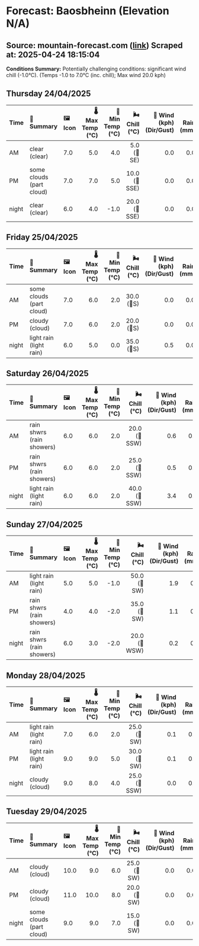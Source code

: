 # Forecast: Baosbheinn (Elevation N/A)
**Source:** mountain-forecast.com ([link](https://www.mountain-forecast.com/peaks/Baosbheinn/forecasts/875))
**Scraped at:** 2025-04-24 18:15:04
---

**Conditions Summary:** Potentially challenging conditions: significant wind chill (-1.0°C). (Temps -1.0 to 7.0°C (inc. chill); Max wind 20.0 kph)

## Thursday 24/04/2025
| **Time** | **📝 Summary** | **🖼️ Icon** | **🌡️ Max Temp (°C)** | **🥶 Min Temp (°C)** | **🌬️ Chill (°C)** | **💨 Wind (kph) (Dir/Gust)** | **💧 Rain (mm)** | **❄️ Snow (cm)** | **☁️ Cloud Base (m)** | **🧊 Freezing Lvl (m)** |
|:------- |:------- |:----- |--------------: |-------------: |-----------: |---------------------: |---------: |----------: |---------------: |----------------: |
| AM      | clear<br><span class="icon-desc">(clear)</span> | 7.0 | 5.0 | 4.0 | 5.0<br>(🧭SE) | 0.0 | 0.0 | 1550 | 1700 |
| PM      | some clouds<br><span class="icon-desc">(part cloud)</span> | 7.0 | 7.0 | 5.0 | 10.0<br>(🧭SSE) | 0.0 | 0.0 | 950 | 1900 |
| night   | clear<br><span class="icon-desc">(clear)</span> | 6.0 | 4.0 | -1.0 | 20.0<br>(🧭SSE) | 0.0 | 0.0 | 9300 | 1850 |

## Friday 25/04/2025
| **Time** | **📝 Summary** | **🖼️ Icon** | **🌡️ Max Temp (°C)** | **🥶 Min Temp (°C)** | **🌬️ Chill (°C)** | **💨 Wind (kph) (Dir/Gust)** | **💧 Rain (mm)** | **❄️ Snow (cm)** | **☁️ Cloud Base (m)** | **🧊 Freezing Lvl (m)** |
|:------- |:------- |:----- |--------------: |-------------: |-----------: |---------------------: |---------: |----------: |---------------: |----------------: |
| AM      | some clouds<br><span class="icon-desc">(part cloud)</span> | 7.0 | 6.0 | 2.0 | 30.0<br>(🧭S) | 0.0 | 0.0 | - | 1900 |
| PM      | cloudy<br><span class="icon-desc">(cloud)</span> | 7.0 | 6.0 | 2.0 | 20.0<br>(🧭S) | 0.0 | 0.0 | 800 | 1800 |
| night   | light rain<br><span class="icon-desc">(light rain)</span> | 6.0 | 5.0 | 0.0 | 35.0<br>(🧭S) | 0.5 | 0.0 | 750 | 1800 |

## Saturday 26/04/2025
| **Time** | **📝 Summary** | **🖼️ Icon** | **🌡️ Max Temp (°C)** | **🥶 Min Temp (°C)** | **🌬️ Chill (°C)** | **💨 Wind (kph) (Dir/Gust)** | **💧 Rain (mm)** | **❄️ Snow (cm)** | **☁️ Cloud Base (m)** | **🧊 Freezing Lvl (m)** |
|:------- |:------- |:----- |--------------: |-------------: |-----------: |---------------------: |---------: |----------: |---------------: |----------------: |
| AM      | rain shwrs<br><span class="icon-desc">(rain showers)</span> | 6.0 | 6.0 | 2.0 | 20.0<br>(🧭SSW) | 0.6 | 0.0 | 300 | 1700 |
| PM      | rain shwrs<br><span class="icon-desc">(rain showers)</span> | 6.0 | 6.0 | 2.0 | 25.0<br>(🧭SSW) | 0.5 | 0.0 | 550 | 1700 |
| night   | light rain<br><span class="icon-desc">(light rain)</span> | 6.0 | 6.0 | 2.0 | 40.0<br>(🧭SSW) | 3.4 | 0.0 | 1600 | 1950 |

## Sunday 27/04/2025
| **Time** | **📝 Summary** | **🖼️ Icon** | **🌡️ Max Temp (°C)** | **🥶 Min Temp (°C)** | **🌬️ Chill (°C)** | **💨 Wind (kph) (Dir/Gust)** | **💧 Rain (mm)** | **❄️ Snow (cm)** | **☁️ Cloud Base (m)** | **🧊 Freezing Lvl (m)** |
|:------- |:------- |:----- |--------------: |-------------: |-----------: |---------------------: |---------: |----------: |---------------: |----------------: |
| AM      | light rain<br><span class="icon-desc">(light rain)</span> | 5.0 | 5.0 | -1.0 | 50.0<br>(🧭SW) | 1.9 | 0.0 | 200 | 1800 |
| PM      | rain shwrs<br><span class="icon-desc">(rain showers)</span> | 4.0 | 4.0 | -2.0 | 35.0<br>(🧭SW) | 1.1 | 0.0 | 200 | 1450 |
| night   | rain shwrs<br><span class="icon-desc">(rain showers)</span> | 6.0 | 3.0 | -2.0 | 20.0<br>(🧭WSW) | 0.2 | 0.0 | 900 | 1600 |

## Monday 28/04/2025
| **Time** | **📝 Summary** | **🖼️ Icon** | **🌡️ Max Temp (°C)** | **🥶 Min Temp (°C)** | **🌬️ Chill (°C)** | **💨 Wind (kph) (Dir/Gust)** | **💧 Rain (mm)** | **❄️ Snow (cm)** | **☁️ Cloud Base (m)** | **🧊 Freezing Lvl (m)** |
|:------- |:------- |:----- |--------------: |-------------: |-----------: |---------------------: |---------: |----------: |---------------: |----------------: |
| AM      | light rain<br><span class="icon-desc">(light rain)</span> | 7.0 | 6.0 | 2.0 | 25.0<br>(🧭SW) | 0.1 | 0.0 | 400 | 2150 |
| PM      | light rain<br><span class="icon-desc">(light rain)</span> | 9.0 | 9.0 | 5.0 | 30.0<br>(🧭SW) | 0.1 | 0.0 | 700 | 2250 |
| night   | cloudy<br><span class="icon-desc">(cloud)</span> | 9.0 | 8.0 | 4.0 | 25.0<br>(🧭SSW) | 0.0 | 0.0 | 2500 | 2450 |

## Tuesday 29/04/2025
| **Time** | **📝 Summary** | **🖼️ Icon** | **🌡️ Max Temp (°C)** | **🥶 Min Temp (°C)** | **🌬️ Chill (°C)** | **💨 Wind (kph) (Dir/Gust)** | **💧 Rain (mm)** | **❄️ Snow (cm)** | **☁️ Cloud Base (m)** | **🧊 Freezing Lvl (m)** |
|:------- |:------- |:----- |--------------: |-------------: |-----------: |---------------------: |---------: |----------: |---------------: |----------------: |
| AM      | cloudy<br><span class="icon-desc">(cloud)</span> | 10.0 | 9.0 | 6.0 | 25.0<br>(🧭SW) | 0.0 | 0.0 | 6600 | 2650 |
| PM      | cloudy<br><span class="icon-desc">(cloud)</span> | 11.0 | 10.0 | 8.0 | 20.0<br>(🧭SW) | 0.0 | 0.0 | 6500 | 2700 |
| night   | some clouds<br><span class="icon-desc">(part cloud)</span> | 9.0 | 9.0 | 7.0 | 15.0<br>(🧭SW) | 0.0 | 0.0 | 6600 | 2650 |